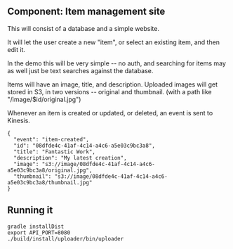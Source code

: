 ## Component: Item management site

This will consist of a database and a simple website.

It will let the user create a new "item", or select an existing item, and
then edit it.

In the demo this will be very simple -- no auth, and searching for items may as well just be text searches against the database.

Items will have an image, title, and description.
Uploaded images will get stored in S3, in two versions -- original and thumbnail.
(with a path like "/image/$id/original.jpg")

Whenever an item is created or updated, or deleted, an event is sent to Kinesis.

```
{
  "event": "item-created",
  "id": "08dfde4c-41af-4c14-a4c6-a5e03c9bc3a8",
  "title": "Fantastic Work",
  "description": "My latest creation",
  "image": "s3://image/08dfde4c-41af-4c14-a4c6-a5e03c9bc3a8/original.jpg",
  "thumbnail": "s3://image/08dfde4c-41af-4c14-a4c6-a5e03c9bc3a8/thumbnail.jpg"
}
```

## Running it

```
gradle installDist
export API_PORT=8080
./build/install/uploader/bin/uploader
```

